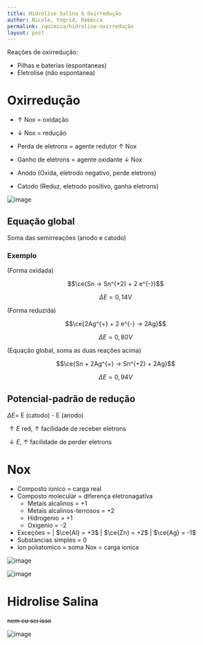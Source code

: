 ```yaml
---
title: Hidrolise Salina & Oxirredução
author: Nicole, Yngrid, Rebecca
permalink: /quimica/hidrolise-oxirredução
layout: post 
---
```


Reações de oxirredução:
- Pilhas e baterias (espontaneas)
- Eletrolise (não espontanea)

# Oxirredução
- $\uparrow$ Nox = oxidação
- $\downarrow$ Nox = redução

- Perda de eletrons = agente redutor $\uparrow$ Nox
- Ganho de eletrons = agente oxidante $\downarrow$ Nox

- Anodo (Oxida, eletrodo negativo, perde eletrons)
- Catodo (Reduz, eletrodo positivo, ganha eletrons)

![image](https://user-images.githubusercontent.com/47502554/204938339-20de96f9-fdb2-4dd6-94aa-2b404f3cc32e.png)


## Equação global
Soma das semirreações (anodo e catodo)

### Exemplo
(Forma oxidada)

$$\ce{Sn -> Sn^{+2} + 2 e^{-}}$$

$$\Delta E = 0,14V$$

(Forma reduzida)

$$\ce{2Ag^{+} + 2 e^{-} -> 2Ag}$$

$$\Delta E = 0,80V$$

(Equação global, soma as duas reações acima)

$$\ce{Sn + 2Ag^{+} -> Sn^{+2} + 2Ag}$$

$$\Delta E = 0,94V$$

## Potencial-padrão de redução
$\Delta E =$ E (catodo) - E (anodo)

$\uparrow E$ red, $\uparrow$ facilidade de receber eletrons

$\downarrow E$, $\uparrow$ facilidade de perder eletrons

# Nox
- Composto ionico = carga real
- Composto molecular = diferença eletronagativa
  - Metais alcalinos = +1
  - Metais alcalinos-terrosos = +2
  - Hidrogenio = +1
  - Oxigenio = -2
- Exceções = | $\ce{Al} = +3$ | $\ce{Zn} = +2$ | $\ce{Ag} = -1$ 
- Substancias simples = 0
- Ion poliatomico = soma Nox = carga ionica

![image](https://user-images.githubusercontent.com/47502554/204938263-31a47df0-f20b-4a8d-adba-7eb512edbec5.png)

![image](https://user-images.githubusercontent.com/47502554/204938292-8ac986db-c1b2-4253-858f-b0cd9b6b7ccc.png)

# Hidrolise Salina
~~nem eu sei isso~~

![image](https://user-images.githubusercontent.com/47502554/204938434-72ed6478-c1d8-4300-8d2c-f4447721a727.png)


